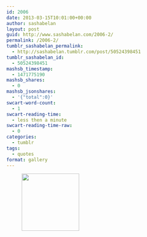 ```yaml
---
id: 2006
date: 2013-03-15T10:01:00+00:00
author: sashabelan
layout: post
guid: http://www.sashabelan.com/2006-2/
permalink: /2006-2/
tumblr_sashabelan_permalink:
  - http://sashabelan.tumblr.com/post/50524398451
tumblr_sashabelan_id:
  - 50524398451
mashsb_timestamp:
  - 1471775190
mashsb_shares:
  - 0
mashsb_jsonshares:
  - '{"total":0}'
swcart-word-count:
  - 1
swcart-reading-time:
  - less then a minute
swcart-reading-time-raw:
  - 0
categories:
  - tumblr
tags:
  - quotes
format: gallery
---
```

<div id='gallery-260' class='gallery galleryid-2006 gallery-columns-3 gallery-size-thumbnail'>
  <figure class='gallery-item'> 
  
  <div class='gallery-icon landscape'>
    <a href='http://www.sashabelan.ru/2006-2/attachment/2007/'><img width="150" height="150" src="http://www.sashabelan.ru/wp-content/uploads/2013/03/tumblr_mmv1gslpid1qarj97o1_500-150x150.jpg" class="attachment-thumbnail size-thumbnail" alt="" /></a>
  </div></figure>
</div>